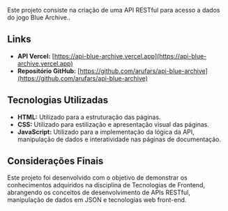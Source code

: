 Este projeto consiste na criação de uma API RESTful para acesso a dados do jogo Blue Archive..

## Links

* **API Vercel:** [https://api-blue-archive.vercel.app](https://api-blue-archive.vercel.app)
* **Repositório GitHub:** [https://github.com/arufars/api-blue-archive](https://github.com/arufars/api-blue-archive)

## Tecnologias Utilizadas

* **HTML:** Utilizado para a estruturação das páginas.
* **CSS:** Utilizado para estilização e apresentação visual das páginas.
* **JavaScript:** Utilizado para a implementação da lógica da API, manipulação de dados e interatividade nas páginas de documentação.

## Considerações Finais

Este projeto foi desenvolvido com o objetivo de demonstrar os conhecimentos adquiridos na disciplina de Tecnologias de Frontend, abrangendo os conceitos de desenvolvimento de APIs RESTful, manipulação de dados em JSON e tecnologias web front-end.
